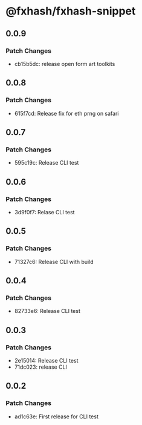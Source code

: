 # @fxhash/fxhash-snippet

## 0.0.9

### Patch Changes

- cb15b5dc: release open form art toolkits

## 0.0.8

### Patch Changes

- 615f7cd: Release fix for eth prng on safari

## 0.0.7

### Patch Changes

- 595c19c: Release CLI test

## 0.0.6

### Patch Changes

- 3d9f0f7: Relase CLI test

## 0.0.5

### Patch Changes

- 71327c6: Release CLI with build

## 0.0.4

### Patch Changes

- 82733e6: Release CLI test

## 0.0.3

### Patch Changes

- 2e15014: Release CLI test
- 71dc023: release CLI

## 0.0.2

### Patch Changes

- ad1c63e: First release for CLI test
